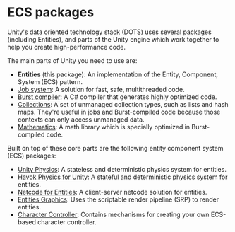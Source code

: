 # ECS packages

Unity's data oriented technology stack (DOTS) uses several packages (including Entities), and parts of the Unity engine which work together to help you create high-performance code.

The main parts of Unity you need to use are:

* **Entities** (this package): An implementation of the Entity, Component, System (ECS) pattern.
* [Job system](xref:um-job-system): A solution for fast, safe, multithreaded code.
* [Burst compiler](https://docs.unity3d.com/Packages/com.unity.burst@latest): A C# compiler that generates highly optimized code.
* [Collections](https://docs.unity3d.com/Packages/com.unity.collections@latest): A set of unmanaged collection types, such as lists and hash maps. They're useful in jobs and Burst-compiled code because those contexts can only access unmanaged data.
* [Mathematics](https://docs.unity3d.com/Packages/com.unity.mathematics@latest): A math library which is specially optimized in Burst-compiled code.

Built on top of these core parts are the following entity component system (ECS) packages:

* [Unity Physics](https://docs.unity3d.com/Packages/com.unity.physics@latest): A stateless and deterministic physics system for entities. 
* [Havok Physics for Unity](https://docs.unity3d.com/Packages/com.havok.physics@latest): A stateful and deterministic physics system for entities.
* [Netcode for Entities](https://docs.unity3d.com/Packages/com.unity.netcode@latest): A client-server netcode solution for entities.
* [Entities Graphics](https://docs.unity3d.com/Packages/com.unity.entities.graphics@latest): Uses the scriptable render pipeline (SRP) to render entities.
* [Character Controller](https://docs.unity3d.com/Packages/com.unity.charactercontroller@latest): Contains mechanisms for creating your own ECS-based character controller.

